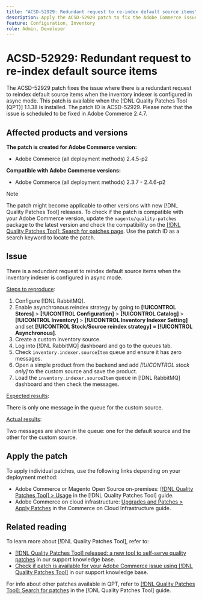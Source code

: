 ```yaml
---
title: "ACSD-52929: Redundant request to re-index default source items"
description: Apply the ACSD-52929 patch to fix the Adobe Commerce issue where there is a redundant request to reindex the default source items when the inventory indexer is configured in async mode.
feature: Configuration, Inventory
role: Admin, Developer
---
```

# ACSD-52929: Redundant request to re-index default source items

The ACSD-52929 patch fixes the issue where there is a redundant request to reindex default source items when the inventory indexer is configured in async mode. This patch is available when the [!DNL Quality Patches Tool (QPT)] 1.1.38 is installed. The patch ID is ACSD-52929. Please note that the issue is scheduled to be fixed in Adobe Commerce 2.4.7.

## Affected products and versions

**The patch is created for Adobe Commerce version:**

* Adobe Commerce (all deployment methods) 2.4.5-p2

**Compatible with Adobe Commerce versions:**

* Adobe Commerce (all deployment methods) 2.3.7 - 2.4.6-p2

>[!NOTE]
>
>The patch might become applicable to other versions with new [!DNL Quality Patches Tool] releases. To check if the patch is compatible with your Adobe Commerce version, update the `magento/quality-patches` package to the latest version and check the compatibility on the [[!DNL Quality Patches Tool]: Search for patches page](https://experienceleague.adobe.com/tools/commerce-quality-patches/index.html). Use the patch ID as a search keyword to locate the patch.

## Issue

There is a redundant request to reindex default source items when the inventory indexer is configured in async mode.

<u>Steps to reproduce</u>:

1. Configure [!DNL RabbitMQ]. 
1. Enable asynchronous reindex strategy by going to **[!UICONTROL Stores]** > **[!UICONTROL Configuration]** > **[!UICONTROL Catalog]** > **[!UICONTROL Inventory]** > **[!UICONTROL Inventory Indexer Setting]** and set **[!UICONTROL Stock/Source reindex strategy] = [!UICONTROL Asynchronous]**.
1. Create a custom inventory source.
1. Log into [!DNL RabbitMQ] dashboard and go to the queues tab.
1. Check `inventory.indexer.sourceItem` queue and ensure it has zero messages.
1. Open a simple product from the backend and add *[!UICONTROL stock only]* to the custom source and save the product.
1. Load the `inventory.indexer.sourceItem` queue in [!DNL RabbitMQ] dashboard and then check the messages.

<u>Expected results</u>:

There is only one message in the queue for the custom source.

<u>Actual results</u>:

Two messages are shown in the queue: one for the default source and the other for the custom source.

## Apply the patch

To apply individual patches, use the following links depending on your deployment method:

* Adobe Commerce or Magento Open Source on-premises: [[!DNL Quality Patches Tool] > Usage](https://experienceleague.adobe.com/docs/commerce-operations/tools/quality-patches-tool/usage.html) in the [!DNL Quality Patches Tool] guide.
* Adobe Commerce on cloud infrastructure: [Upgrades and Patches > Apply Patches](https://experienceleague.adobe.com/docs/commerce-cloud-service/user-guide/develop/upgrade/apply-patches.html) in the Commerce on Cloud Infrastructure guide.

## Related reading

To learn more about [!DNL Quality Patches Tool], refer to:

* [[!DNL Quality Patches Tool] released: a new tool to self-serve quality patches](/help/announcements/adobe-commerce-announcements/magento-quality-patches-released-new-tool-to-self-serve-quality-patches.md) in our support knowledge base.
* [Check if patch is available for your Adobe Commerce issue using [!DNL Quality Patches Tool]](/help/support-tools/patches-available-in-qpt-tool/check-patch-for-magento-issue-with-magento-quality-patches.md) in our support knowledge base.

For info about other patches available in QPT, refer to [[!DNL Quality Patches Tool]: Search for patches](https://experienceleague.adobe.com/tools/commerce-quality-patches/index.html) in the [!DNL Quality Patches Tool] guide.
